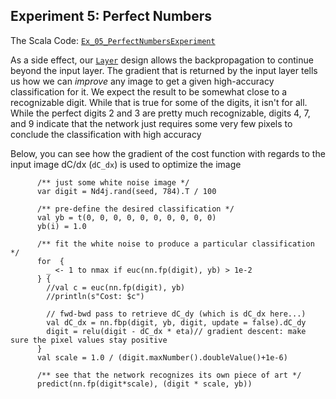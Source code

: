 ## Experiment 5: Perfect Numbers

The Scala Code: [`Ex_05_PerfectNumbersExperiment`](Ex_05_PerfectNumbersExperiment.scala)

As a side effect, our [`Layer`](../components/Layer.scala) design allows the backpropagation to continue beyond the
input layer. The gradient that is returned by the input layer tells us how we can *improve* any image to get a given 
high-accuracy classification for it. We expect the result to be somewhat close to a recognizable digit. 
While that is true for some of the digits, it isn't for all. While the perfect digits 2 and 3 are pretty much recognizable,
digits 4, 7, and 9 indicate that the network just requires some very few pixels to conclude the classification with high
accuracy

Below, you can see how the gradient of the cost function with regards to the input image dC/dx (`dC_dx`) is used to 
optimize the image 

```
      /** just some white noise image */
      var digit = Nd4j.rand(seed, 784).T / 100
    
      /** pre-define the desired classification */
      val yb = t(0, 0, 0, 0, 0, 0, 0, 0, 0, 0)
      yb(i) = 1.0
    
      /** fit the white noise to produce a particular classification */
      for  {
        _ <- 1 to nmax if euc(nn.fp(digit), yb) > 1e-2
      } {
        //val c = euc(nn.fp(digit), yb)
        //println(s"Cost: $c")
        
        // fwd-bwd pass to retrieve dC_dy (which is dC_dx here...)
        val dC_dx = nn.fbp(digit, yb, digit, update = false).dC_dy 
        digit = relu(digit - dC_dx * eta)// gradient descent: make sure the pixel values stay positive
      }
      val scale = 1.0 / (digit.maxNumber().doubleValue()+1e-6)
    
      /** see that the network recognizes its own piece of art */
      predict(nn.fp(digit*scale), (digit * scale, yb))
```